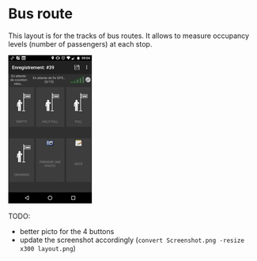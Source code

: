 # Bus route

This layout is for the tracks of bus routes. It allows to measure occupancy levels (number of passengers) at each stop.

![Image of layout](layout.png)

TODO:
- better picto for the 4 buttons
- update the screenshot accordingly (`convert Screenshot.png -resize x300 layout.png`)
